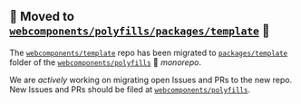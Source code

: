 ## 🚨 Moved to [`webcomponents/polyfills/packages/template`][1] 🚨

The [`webcomponents/template`][2] repo has been migrated to [`packages/template`][1] folder of the [`webcomponents/polyfills`][3] 🚝  *monorepo*.

We are *actively* working on migrating open Issues and PRs to the new repo. New Issues and PRs should be filed at [`webcomponents/polyfills`][3].

[1]: https://github.com/webcomponents/polyfills/tree/master/packages/template
[2]: https://github.com/webcomponents/template
[3]: https://github.com/webcomponents/polyfills
